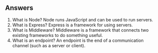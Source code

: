 ## Answers

1. What is Node? Node runs JavaScript and can be used to run servers.
2. What is Express? Express is a framework for using servers.
3. What is Middleware? Middleware is a framework that connects two existing frameworks to do something useful.
4. What is an endpoint? An endpoint is the end of a communication channel (such as a server or client).
